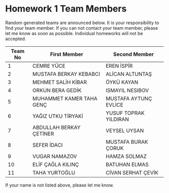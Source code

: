 # Homework 1 Team Members

Random generated teams are announced below. It is your responsibility to find your team member.
If you can not contact your team member, please let me know as soon as possible. Individual homeworks will not be accepted.

| Team No 	| First Member          	|   Second Member       |
|---------	|-------------------------	|-----------------
| 1       	|CEMRE YÜCE	|EREN İSPİR
| 2       	|MUSTAFA BERKAY KEBABCI	|ALİCAN ALTUNTAŞ
| 3       	|MEHMET SALİH KİBAR	|ÖYKÜ KAYAN
| 4       	|ORKUN BERA GEDİK	|ISMAYIL NESIBOV
| 5       	|MUHAMMET KAMER TAHA GENÇ	|MUSTAFA AYTUNÇ EVLİCE
| 6       	|YAĞIZ UTKU TİRYAKİ	|YUSUF TOPRAK YILDIRAN
| 7       	|ABDULLAH BERKAY ÇETİNER	|VEYSEL UYSAN
| 8       	|SEFER İDACI	|MUSTAFA BURAK ÇORUK
| 9	|VUGAR NAMAZOV	|HAMZA SOLMAZ
| 10	|ELİF ÇAĞLA KILINÇ	|BATUHAN ELMAS
| 11	|TAHA YURTOĞLU	|CİVAN SERHAT ÇEVİK

If your name is not listed above, please let me know.
